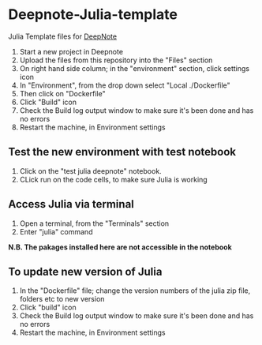 # Deepnote-Julia-template   

Julia Template files for [DeepNote](https://deepnote.com/)   

1. Start a new project in Deepnote
2. Upload the files from this repository into the "Files" section
3. On right hand side column; in the "environment" section, click settings icon
4. In "Environment", from the drop down select "Local ./Dockerfile"
5. Then click on "Dockerfile"
6. Click "Build" icon
7. Check the Build log output window to make sure it's been done and has no errors
8. Restart the machine, in Environment settings

## Test the new environment with test notebook
1. Click on the "test julia deepnote" notebook.
2. CLick run on the code cells, to make sure Julia is working

## Access Julia via terminal
1. Open a terminal, from the "Terminals" section 
2. Enter "julia" command

**N.B. The pakages installed here are not accessible in the notebook**

## To update new version of Julia
1. In the "Dockerfile" file; change the version numbers of the julia zip file, folders etc to new version
2. Click "build" icon 
3. Check the Build log output window to make sure it's been done and has no errors
4. Restart the machine, in Environment settings
